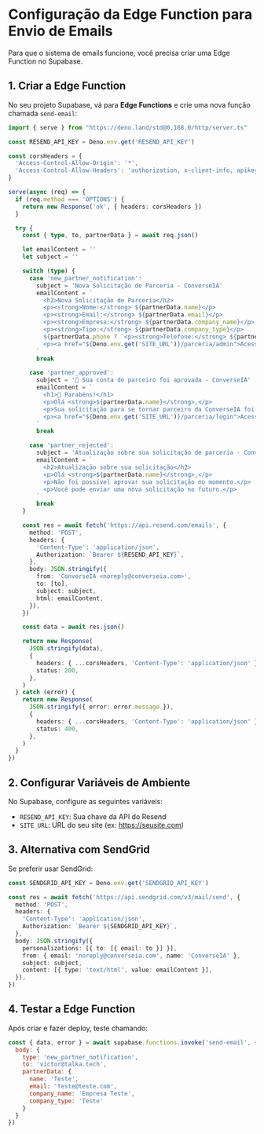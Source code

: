 # Configuração da Edge Function para Envio de Emails

Para que o sistema de emails funcione, você precisa criar uma Edge Function no Supabase.

## 1. Criar a Edge Function

No seu projeto Supabase, vá para **Edge Functions** e crie uma nova função chamada `send-email`:

```typescript
import { serve } from "https://deno.land/std@0.168.0/http/server.ts"

const RESEND_API_KEY = Deno.env.get('RESEND_API_KEY')

const corsHeaders = {
  'Access-Control-Allow-Origin': '*',
  'Access-Control-Allow-Headers': 'authorization, x-client-info, apikey, content-type',
}

serve(async (req) => {
  if (req.method === 'OPTIONS') {
    return new Response('ok', { headers: corsHeaders })
  }

  try {
    const { type, to, partnerData } = await req.json()

    let emailContent = ''
    let subject = ''

    switch (type) {
      case 'new_partner_notification':
        subject = 'Nova Solicitação de Parceria - ConverseIA'
        emailContent = `
          <h2>Nova Solicitação de Parceria</h2>
          <p><strong>Nome:</strong> ${partnerData.name}</p>
          <p><strong>Email:</strong> ${partnerData.email}</p>
          <p><strong>Empresa:</strong> ${partnerData.company_name}</p>
          <p><strong>Tipo:</strong> ${partnerData.company_type}</p>
          ${partnerData.phone ? `<p><strong>Telefone:</strong> ${partnerData.phone}</p>` : ''}
          <p><a href="${Deno.env.get('SITE_URL')}/parceria/admin">Acessar Painel Admin</a></p>
        `
        break

      case 'partner_approved':
        subject = '🎉 Sua conta de parceiro foi aprovada - ConverseIA'
        emailContent = `
          <h1>🎉 Parabéns!</h1>
          <p>Olá <strong>${partnerData.name}</strong>,</p>
          <p>Sua solicitação para se tornar parceiro da ConverseIA foi aprovada!</p>
          <p><a href="${Deno.env.get('SITE_URL')}/parceria/login">Acessar Meu Painel</a></p>
        `
        break

      case 'partner_rejected':
        subject = 'Atualização sobre sua solicitação de parceria - ConverseIA'
        emailContent = `
          <h2>Atualização sobre sua solicitação</h2>
          <p>Olá <strong>${partnerData.name}</strong>,</p>
          <p>Não foi possível aprovar sua solicitação no momento.</p>
          <p>Você pode enviar uma nova solicitação no futuro.</p>
        `
        break
    }

    const res = await fetch('https://api.resend.com/emails', {
      method: 'POST',
      headers: {
        'Content-Type': 'application/json',
        Authorization: `Bearer ${RESEND_API_KEY}`,
      },
      body: JSON.stringify({
        from: 'ConverseIA <noreply@converseia.com>',
        to: [to],
        subject: subject,
        html: emailContent,
      }),
    })

    const data = await res.json()

    return new Response(
      JSON.stringify(data),
      {
        headers: { ...corsHeaders, 'Content-Type': 'application/json' },
        status: 200,
      },
    )
  } catch (error) {
    return new Response(
      JSON.stringify({ error: error.message }),
      {
        headers: { ...corsHeaders, 'Content-Type': 'application/json' },
        status: 400,
      },
    )
  }
})
```

## 2. Configurar Variáveis de Ambiente

No Supabase, configure as seguintes variáveis:

- `RESEND_API_KEY`: Sua chave da API do Resend
- `SITE_URL`: URL do seu site (ex: https://seusite.com)

## 3. Alternativa com SendGrid

Se preferir usar SendGrid:

```typescript
const SENDGRID_API_KEY = Deno.env.get('SENDGRID_API_KEY')

const res = await fetch('https://api.sendgrid.com/v3/mail/send', {
  method: 'POST',
  headers: {
    'Content-Type': 'application/json',
    Authorization: `Bearer ${SENDGRID_API_KEY}`,
  },
  body: JSON.stringify({
    personalizations: [{ to: [{ email: to }] }],
    from: { email: 'noreply@converseia.com', name: 'ConverseIA' },
    subject: subject,
    content: [{ type: 'text/html', value: emailContent }],
  }),
})
```

## 4. Testar a Edge Function

Após criar e fazer deploy, teste chamando:

```javascript
const { data, error } = await supabase.functions.invoke('send-email', {
  body: {
    type: 'new_partner_notification',
    to: 'victor@talka.tech',
    partnerData: {
      name: 'Teste',
      email: 'teste@teste.com',
      company_name: 'Empresa Teste',
      company_type: 'Teste'
    }
  }
})
```
